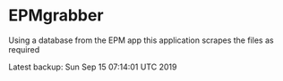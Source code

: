 # EPMgrabber
Using a database from the EPM app this application scrapes the files as required


Latest backup: Sun Sep 15 07:14:01 UTC 2019
